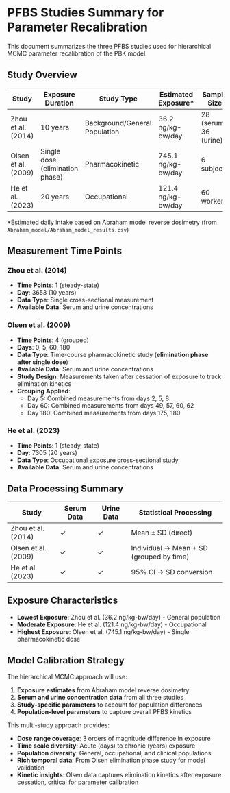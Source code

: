# PFBS Studies Summary for Parameter Recalibration

This document summarizes the three PFBS studies used for hierarchical MCMC parameter recalibration of the PBK model.

## Study Overview

| Study | Exposure Duration | Study Type | Estimated Exposure* | Sample Size |
|-------|------------------|------------|-------------------|-------------|
| Zhou et al. (2014) | 10 years | Background/General Population | 36.2 ng/kg-bw/day | 28 (serum), 36 (urine) |
| Olsen et al. (2009) | Single dose (elimination phase) | Pharmacokinetic | 745.1 ng/kg-bw/day | 6 subjects |
| He et al. (2023) | 20 years | Occupational | 121.4 ng/kg-bw/day | 60 workers |

*Estimated daily intake based on Abraham model reverse dosimetry (from `Abraham_model/Abraham_model_results.csv`)

## Measurement Time Points

### Zhou et al. (2014)
- **Time Points**: 1 (steady-state)
- **Day**: 3653 (10 years)
- **Data Type**: Single cross-sectional measurement
- **Available Data**: Serum and urine concentrations

### Olsen et al. (2009)
- **Time Points**: 4 (grouped)
- **Days**: 0, 5, 60, 180
- **Data Type**: Time-course pharmacokinetic study (**elimination phase after single dose**)
- **Available Data**: Serum and urine concentrations
- **Study Design**: Measurements taken after cessation of exposure to track elimination kinetics
- **Grouping Applied**:
  - Day 5: Combined measurements from days 2, 5, 8
  - Day 60: Combined measurements from days 49, 57, 60, 62
  - Day 180: Combined measurements from days 175, 180

### He et al. (2023)
- **Time Points**: 1 (steady-state)
- **Day**: 7305 (20 years)
- **Data Type**: Occupational exposure cross-sectional study
- **Available Data**: Serum and urine concentrations

## Data Processing Summary

| Study | Serum Data | Urine Data | Statistical Processing |
|-------|------------|------------|----------------------|
| Zhou et al. (2014) | ✓ | ✓ | Mean ± SD (direct) |
| Olsen et al. (2009) | ✓ | ✓ | Individual → Mean ± SD (grouped by time) |
| He et al. (2023) | ✓ | ✓ | 95% CI → SD conversion |

## Exposure Characteristics

- **Lowest Exposure**: Zhou et al. (36.2 ng/kg-bw/day) - General population
- **Moderate Exposure**: He et al. (121.4 ng/kg-bw/day) - Occupational
- **Highest Exposure**: Olsen et al. (745.1 ng/kg-bw/day) - Single pharmacokinetic dose

## Model Calibration Strategy

The hierarchical MCMC approach will use:
1. **Exposure estimates** from Abraham model reverse dosimetry
2. **Serum and urine concentration data** from all three studies
3. **Study-specific parameters** to account for population differences
4. **Population-level parameters** to capture overall PFBS kinetics

This multi-study approach provides:
- **Dose range coverage**: 3 orders of magnitude difference in exposure
- **Time scale diversity**: Acute (days) to chronic (years) exposure
- **Population diversity**: General, occupational, and clinical populations
- **Rich temporal data**: From Olsen elimination phase study for model validation
- **Kinetic insights**: Olsen data captures elimination kinetics after exposure cessation, critical for parameter calibration
